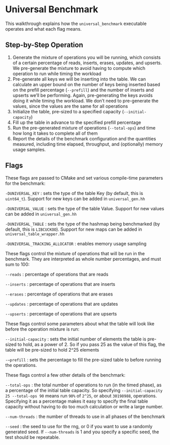 # Universal Benchmark

This walkthrough explains how the `universal_benchmark` executable operates and
what each flag means.

## Step-by-Step Operation

1. Generate the mixture of operations you will be running, which consists of a
certain percentage of reads, inserts, erases, updates, and upserts. We
pre-generate the mixture to avoid having to compute which operation to run
while timing the workload
2. Pre-generate all keys we will be inserting into the table. We can calculate
an upper bound on the number of keys being inserted based on the prefill
percentage (`--prefill`) and the number of inserts and upserts we’ll be
performing. Again, pre-generating the keys avoids doing it while timing the
workload. We don’t need to pre-generate the values, since the values are the
same for all operations
3. Initialize the table, pre-sized to a specified capacity (`--initial-capacity`)
4. Fill up the table in advance to the specified prefill percentage
5. Run the pre-generated mixture of operations (`--total-ops`) and time how long
it takes to complete all of them
6. Report the details of the benchmark configuration and the quantities
measured, including time elapsed, throughput, and (optionally) memory usage
samples.

## Flags

These flags are passed to CMake and set various compile-time parameters for the
benchmark:

`-DUNIVERSAL_KEY`
: sets the type of the table Key (by default, this is `uint64_t`). Support for
new keys can be added in `universal_gen.hh`

`-DUNIVERSAL_VALUE`
: sets the type of the table Value.  Support for new values can be added in
`universal_gen.hh`

`-DUNIVERSAL_TABLE`
: sets the type of the hashmap being benchmarked (by default, this is
`LIBCUCKOO`).  Support for new maps can be added in
`universal_table_wrapper.hh`

`-DUNIVERSAL_TRACKING_ALLOCATOR`
: enables memory usage sampling

These flags control the mixture of operations that will be run in the
benchmark. They are interpreted as whole number percentages, and must sum to
100:

`--reads`
: percentage of operations that are reads

`--inserts`
: percentage of operations that are inserts

`--erases`
: percentage of operations that are erases

`--updates`
: percentage of operations that are updates

`--upserts`
: percentage of operations that are upserts

These flags control some parameters about what the table will look like before
the operation mixture is run:

`--initial-capacity`
: sets the initial number of elements the table is pre-sized
to hold, as a power of 2. So if you pass 25 as the value of this flag, the
table will be pre-sized to hold 2^25 elements

`-–prefill`
: sets the percentage to fill the pre-sized table to before running
the operations.
    
These flags control a few other details of the benchmark:
    
`--total-ops`
: the total number of operations to run (in the timed phase), as a percentage
of the initial table capacity. So specifying `--initial-capacity 25 --total-ops
90` means run `90%` of `2^25`, or about `30198988`, operations. Specifying it
as a percentage makes it easy to specify the final table capacity without
having to do too much calculation or write a large number.

`--num-threads`
: the number of threads to use in all phases of the benchmark

`--seed`
: the seed to use for the rng, or 0 if you want to use a randomly
generated seed. If `--num-threads` is 1 and you specify a specific seed, the test
should be repeatable.
